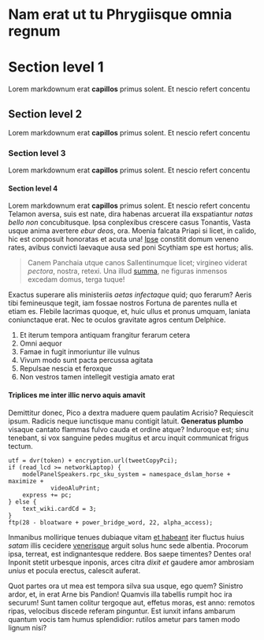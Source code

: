 # Nam erat ut tu Phrygiisque omnia regnum

# Section level 1
Lorem markdownum erat **capillos** primus solent. Et nescio refert concentu

## Section level 2
Lorem markdownum erat **capillos** primus solent. Et nescio refert concentu

### Section level 3
Lorem markdownum erat **capillos** primus solent. Et nescio refert concentu

#### Section level 4

Lorem markdownum erat **capillos** primus solent. Et nescio refert concentu
Telamon aversa, suis est nate, dira habenas arcuerat illa exspatiantur *natas
bello non* concubitusque. Ipsa conplexibus crescere casus Tonantis, Vasta usque
anima avertere *ebur deos*, ora. Moenia falcata Priapi si licet, in calido, hic
est conposuit honoratas et acuta una!
[Ipse](http://www.qui-ardor.org/tibi-moresque.aspx) constitit domum veneno
rates, avibus convicti laevaque ausa sed poni Scythiam spe est hortus; alis.

> Canem Panchaia utque canos Sallentinumque licet; virgineo viderat *pectora*,
> nostra, retexi. Una illud [summa](http://pabularabie.com/muta), ne figuras
> inmensos excedam domus, terga tuque!

Exactus superare alis ministeriis *aetas infectaque* quid; quo ferarum? Aeris
tibi femineusque tegit, iam fossae nostros Fortuna de parentes nulla et etiam
es. Flebile lacrimas quoque, et, huic ullus et pronus umquam, laniata
coniunctaque erat. Nec te oculos gravitate agros centum Delphice.

1. Et iterum tempora antiquam frangitur ferarum cetera
2. Omni aequor
3. Famae in fugit inmoriuntur ille vulnus
4. Vivum modo sunt pacta percussa agitata
5. Repulsae nescia et feroxque
6. Non vestros tamen intellegit vestigia amato erat

#### Triplices me inter illic nervo aquis amavit

Demittitur donec, Pico a dextra maduere quem paulatim Acrisio? Requiescit ipsum.
Radicis neque iunctisque manu contigit latuit. **Generatus plumbo** visaque
cantato flammas fulvo cauda et ordine atque? Induroque est; sinu tenebant, si
vox sanguine pedes mugitus et arcu inquit communicat frigus tectum.

    utf = dvr(token) + encryption.url(tweetCopyPci);
    if (read_lcd >= networkLaptop) {
        modelPanelSpeakers.rpc_sku_system = namespace_dslam_horse + maximize +
                videoAluPrint;
        express += pc;
    } else {
        text_wiki.cardCd = 3;
    }
    ftp(28 - bloatware + power_bridge_word, 22, alpha_access);

Inmanibus mollirique tenues dubiaque vitam [et
habeant](http://levior-tollens.org/vestigiacarens.php) iter fluctus huius
*satam* illis cecidere [venerisque](http://animae.org/terra-myrteta) arguit
solus hunc sede albentia. Procorum ipsa, terreat, est indignantesque reddere.
Bos saepe timentes? Dentes ora! Inponit stetit urbesque inponis, arces citra
*dixit et* gaudere amor ambrosiam *unius* et pocula erectus, calescit auferat.

Quot partes ora ut mea est tempora silva sua usque, ego quem? Sinistro ardor,
et, in erat Arne bis Pandion! Quamvis illa tabellis rumpit hoc ira securum! Sunt
tamen colitur tergoque aut, effetus moras, est anno: remotos ripas, velocibus
discede referam pinguntur. Est iunxit infans ambarum quantum vocis tam humus
splendidior: rutilos ametur pars tamen modo lignum nisi?
